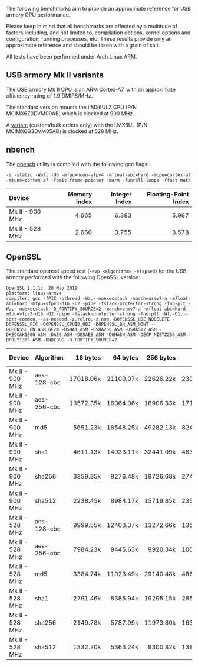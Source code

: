 The following benchmarks aim to provide an approximate reference for USB armory
CPU performance.

Please keep in mind that all benchmarks are affected by a multitude of factors
including, and not limited to, compilation options, kernel options and
configuration, running processes, etc. These results provide only an
approximate reference and should be taken with a grain of salt.

All tests have been performed under Arch Linux ARM.

## USB armory Mk II variants

The USB armory Mk II CPU is an ARM Cortex-A7, with an approximate efficiency
rating of 1.9 DMIPS/MHz.

The standard version mounts the i.MX6ULZ CPU (P/N MCIMX6Z0DVM09AB) which is
clocked at 900 MHz.

A [variant](https://github.com/usbarmory/usbarmory/wiki/Ordering-information)
(custom/bulk orders only) with the i.MX6UL (P/N MCIMX6G3DVM05AB) is clocked at
528 MHz.

## nbench

The [nbench](https://github.com/santoshsk007/nbench) utility is compiled with the following gcc flags:

```
-s -static -Wall -O3 -mfpu=neon-vfpv4 -mfloat-abi=hard -mcpu=cortex-a7 -mtune=cortex-a7 -fomit-frame-pointer -marm -funroll-loops -ffast-math
```

| Device           | Memory Index  | Integer Index | Floating-Point Index |
|:-----------------|--------------:|--------------:|---------------------:|
| Mk II - 900 MHz  |         4.665 |         6.383 |                5.987 |
| Mk II - 528 MHz  |         2.660 |         3.755 |                3.578 |

## OpenSSL

The standard openssl speed test (`-evp <algorithm> -elapsed`) for the USB armory performed with the following OpenSSL version:
```
OpenSSL 1.1.1c  28 May 2019
platform: linux-armv4
compiler: gcc -fPIC -pthread -Wa,--noexecstack -march=armv7-a -mfloat-abi=hard -mfpu=vfpv3-d16 -O2 -pipe -fstack-protector-strong -fno-plt -Wa,--noexecstack -D_FORTIFY_SOURCE=2 -march=armv7-a -mfloat-abi=hard -mfpu=vfpv3-d16 -O2 -pipe -fstack-protector-strong -fno-plt -Wl,-O1,--sort-common,--as-needed,-z,relro,-z,now -DOPENSSL_USE_NODELETE -DOPENSSL_PIC -DOPENSSL_CPUID_OBJ -DOPENSSL_BN_ASM_MONT -DOPENSSL_BN_ASM_GF2m -DSHA1_ASM -DSHA256_ASM -DSHA512_ASM -DKECCAK1600_ASM -DAES_ASM -DBSAES_ASM -DGHASH_ASM -DECP_NISTZ256_ASM -DPOLY1305_ASM -DNDEBUG -D_FORTIFY_SOURCE=2
```

| Device          | Algorithm   | 16 bytes  | 64 bytes  | 256 bytes | 1024 bytes | 8192 bytes |
|:----------------|:------------|----------:|----------:|----------:|-----------:|-----------:|
| Mk II - 900 MHz | aes-128-cbc | 17018.06k | 21100.07k | 22626.22k |  23031.13k |  23109.63k |
| Mk II - 900 MHz | aes-256-cbc | 13572.35k | 16064.06k | 16906.33k |  17120.26k |  17164.97k |
| Mk II - 900 MHz | md5         |  5651.23k | 18548.25k | 49282.13k |  82440.87k | 102883.33k |
| Mk II - 900 MHz | sha1        |  4611.13k | 14033.11k | 32441.09k |  48374.10k |  56279.04k |
| Mk II - 900 MHz | sha256      |  3359.35k |  9276.48k | 19726.68k |  27468.12k |  31001.26k |
| Mk II - 900 MHz | sha512      |  2238.45k |  8984.17k | 15719.85k |  23549.61k |  27473.24k |
| Mk II - 528 MHz | aes-128-cbc |  9999.55k | 12403.37k | 13272.66k |  13509.29k |  13579.61k |
| Mk II - 528 MHz | aes-256-cbc |  7984.23k |  9445.63k |  9920.34k |  10048.17k |  10084.35k |
| Mk II - 528 MHz | md5         |  3384.74k | 11023.49k | 29140.48k |  48677.21k |  60547.07k |
| Mk II - 528 MHz | sha1        |  2791.46k |  8385.94k | 19295.15k |  28568.23k |  33226.75k |
| Mk II - 528 MHz | sha256      |  2149.78k |  5787.99k | 11973.80k |  16328.70k |  18262.70k |
| Mk II - 528 MHz | sha512      |  1332.70k |  5363.24k |  9300.82k |  13867.35k |  16198.31k |
